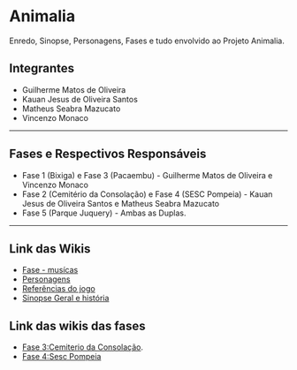 # Animalia
Enredo, Sinopse, Personagens, Fases e tudo envolvido ao Projeto Animalia.

## Integrantes 
- Guilherme Matos de Oliveira
- Kauan Jesus de Oliveira Santos
- Matheus Seabra Mazucato
- Vincenzo Monaco
*** 

## Fases e Respectivos Responsáveis
- Fase 1 (Bixiga) e Fase 3 (Pacaembu) - Guilherme Matos de Oliveira e Vincenzo Monaco
- Fase 2 (Cemitério da Consolação) e Fase 4 (SESC Pompeia) - Kauan Jesus de Oliveira Santos e Matheus Seabra Mazucato
- Fase 5 (Parque Juquery) - Ambas as Duplas.
***

## Link das Wikis 
-  [Fase - musícas](https://github.com/GuilhermeM777/Animalia/wiki/Fases%E2%80%90M%C3%BAsicas)
-  [Personagens](https://github.com/GuilhermeM777/Animalia/wiki/Personagens)
-  [Referências do jogo](https://github.com/GuilhermeM777/Animalia/wiki/Referencias%E2%80%90do%E2%80%90Jogo)
-  [Sinopse Geral e história](https://github.com/GuilhermeM777/Animalia/wiki/Sinopse-Geral-e-Historia)
## Link das wikis das fases
- [Fase 3:Cemiterio da Consolação](https://github.com/GuilhermeM777/Animalia/wiki/Fase--3:-O-cemitério-da-Consolação).
- [Fase 4:Sesc Pompeia](https://github.com/GuilhermeM777/Animalia/wiki/Fase-4:Sesc-Pompeia)

